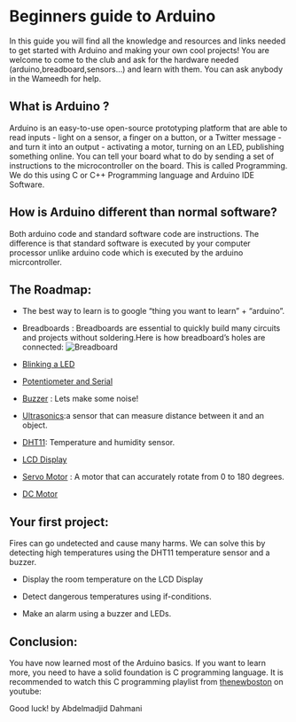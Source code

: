 # Beginners guide to Arduino

In this guide you will find all the knowledge and resources and links needed to get started with Arduino and making your own cool projects!
You are welcome to come to the club and ask for the hardware needed (arduino,breadboard,sensors…) and learn with them.
You can ask anybody in the Wameedh for help.

## What is Arduino ?

Arduino is an easy-to-use open-source prototyping platform that are able to read inputs - light on a sensor, a finger on a button, or a Twitter message - and turn it into an output - activating a motor, turning on an LED, publishing something online. You can tell your board what to do by sending a set of instructions to the microcontroller on the board. This is called Programming. We do this using C or C++ Programming language and Arduino IDE Software.

## How is Arduino different than normal software?

Both arduino code and standard software code are instructions. The difference is that standard software is executed by your computer processor unlike arduino code which is executed by the arduino micrcontroller.

## The Roadmap:
- The best way to learn is to google “thing you want to learn” + “arduino”.

- Breadboards :
Breadboards are essential to quickly build many circuits and projects without soldering.Here is how breadboard’s holes are connected:
![Breadboard](https://i.ibb.co/5jx0c8N/image.png)

- [Blinking a LED](https://www.tutorialspoint.com/arduino/arduino_blinking_led.htm)

- [Potentiometer and Serial](https://www.arduino.cc/en/Tutorial/BuiltInExamples/AnalogReadSerial)

- [Buzzer](https://create.arduino.cc/projecthub/SURYATEJA/use-a-buzzer-module-piezo-speaker-using-arduino-uno-89df45) : Lets make some noise! 


- [Ultrasonics](https://create.arduino.cc/projecthub/abdularbi17/ultrasonic-sensor-hc-sr04-with-arduino-tutorial-327ff6):a sensor that can measure distance between it and an object.  


- [DHT11](https://create.arduino.cc/projecthub/pibots555/how-to-connect-dht11-sensor-with-arduino-uno-f4d239): Temperature and humidity sensor. 

- [LCD Display](https://create.arduino.cc/projecthub/arduino_uno_guy/i2c-liquid-crystal-displays-5b806c)


- [Servo Motor](https://create.arduino.cc/projecthub/akshayjoseph666/servo-motor-interface-with-arduino-uno-9693ad) : A motor that can accurately rotate from 0 to 180 degrees.


- [DC Motor](https://create.arduino.cc/projecthub/electropeak/the-beginner-s-guide-to-control-motors-by-arduino-and-l293d-139307)




## Your first project:

Fires can go undetected and cause many harms. We can solve this by detecting high temperatures using the DHT11 temperature sensor and a buzzer.

- Display the room temperature on the LCD Display

- Detect dangerous temperatures using if-conditions.

- Make an alarm using a buzzer and LEDs.



## Conclusion:

You have now learned most of the Arduino basics. If you want to learn more, you need to have a solid foundation is C programming language. It is recommended to watch this C programming playlist from [thenewboston](https://www.youtube.com/playlist?list=PL6gx4Cwl9DGAKIXv8Yr6nhGJ9Vlcjyymq) on youtube: 


Good luck!
by Abdelmadjid Dahmani
